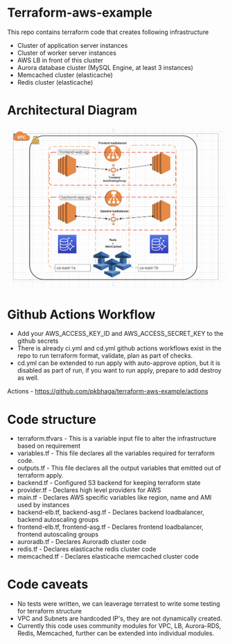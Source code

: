 # Terraform-aws-example
This repo contains terraform code that creates following infrastructure

- Cluster of application server instances
- Cluster of worker server instances
- AWS LB in front of this cluster
- Aurora database cluster (MySQL Engine, at least 3 instances)
- Memcached cluster (elasticache)
- Redis cluster (elasticache)

# Architectural Diagram

![Screenshot](screenshot.png)

# Github Actions Workflow

- Add your AWS_ACCESS_KEY_ID and AWS_ACCESS_SECRET_KEY to the github secrets
- There is already ci.yml and cd.yml github actions workflows exist in the repo to run terraform format, validate, plan as part of checks.
- cd.yml can be extended to run apply with auto-approve option, but it is disabled as part of run, if you want to run apply, prepare to add destroy as well.

Actions - https://github.com/pkbhaga/terraform-aws-example/actions

# Code structure

- terraform.tfvars - This is a variable input file to alter the infrastructure based on requirement
- variables.tf - This file declares all the variables required for terraform code.
- outputs.tf - This file declares all the output variables that emitted out of terraform apply.
- backend.tf - Configured S3 backend for keeping terraform state
- provider.tf - Declares high level providers for AWS
- main.tf - Declares AWS specific variables like region, name and AMI used by instances
- backend-elb.tf, backend-asg.tf - Declares backend loadbalancer, backend autoscaling groups 
- frontend-elb.tf, frontend-asg.tf - Declares frontend loadbalancer, frontend autoscaling groups 
- auroradb.tf - Declares Auroradb cluster code
- redis.tf - Declares elasticache redis cluster code
- memcached.tf - Declares elasticache memcached cluster code

# Code caveats
- No tests were written, we can leaverage terratest to write some testing for terraform structure
- VPC and Subnets are hardcoded IP's, they are not dynamically created.
- Currently this code uses community modules for VPC, LB, Aurora-RDS, Redis, Memcached, further can be extended into individual modules.
